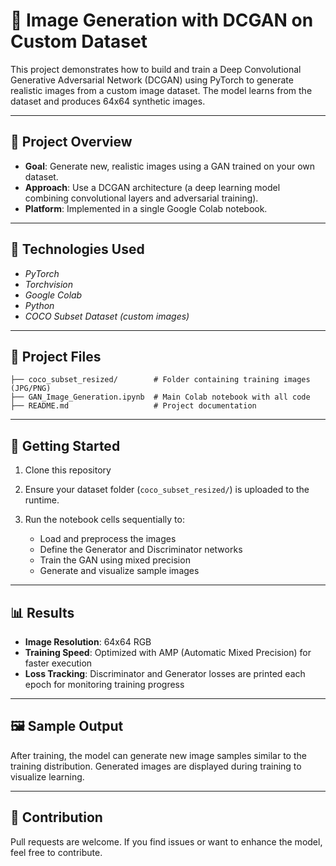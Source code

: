 # 🧠 Image Generation with DCGAN on Custom Dataset

This project demonstrates how to build and train a Deep Convolutional Generative Adversarial Network (DCGAN) using PyTorch to generate realistic images from a custom image dataset. The model learns from the dataset and produces 64x64 synthetic images.

---

## 📌 Project Overview

* **Goal**: Generate new, realistic images using a GAN trained on your own dataset.
* **Approach**: Use a DCGAN architecture (a deep learning model combining convolutional layers and adversarial training).
* **Platform**: Implemented in a single Google Colab notebook.

---

## 🧰 Technologies Used

* *PyTorch*
* *Torchvision*
* *Google Colab*
* *Python*
* *COCO Subset Dataset (custom images)*

---

## 📁 Project Files

```
├── coco_subset_resized/        # Folder containing training images (JPG/PNG)
├── GAN_Image_Generation.ipynb  # Main Colab notebook with all code
├── README.md                   # Project documentation
```

---

## 🚀 Getting Started

1. Clone this repository
2. Ensure your dataset folder (`coco_subset_resized/`) is uploaded to the runtime.
3. Run the notebook cells sequentially to:

   * Load and preprocess the images
   * Define the Generator and Discriminator networks
   * Train the GAN using mixed precision
   * Generate and visualize sample images

---

## 📊 Results

* **Image Resolution**: 64x64 RGB
* **Training Speed**: Optimized with AMP (Automatic Mixed Precision) for faster execution
* **Loss Tracking**: Discriminator and Generator losses are printed each epoch for monitoring training progress

---

## 🖼️ Sample Output

After training, the model can generate new image samples similar to the training distribution. Generated images are displayed during training to visualize learning.

---

## 🤝 Contribution

Pull requests are welcome. If you find issues or want to enhance the model, feel free to contribute.
